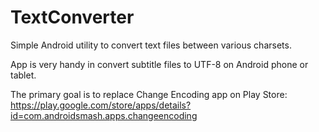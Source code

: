 # TextConverter
Simple Android utility to convert text files between various charsets. 

App is very handy in convert subtitle files to UTF-8 on Android phone or tablet.

The primary goal is to replace Change Encoding app on Play Store: https://play.google.com/store/apps/details?id=com.androidsmash.apps.changeencoding
